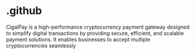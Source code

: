 # .github
CigalPay is a high-performance cryptocurrency payment gateway designed to simplify digital transactions by providing secure, efficient, and scalable payment solutions. It enables businesses to accept multiple cryptocurrencies seamlessly
